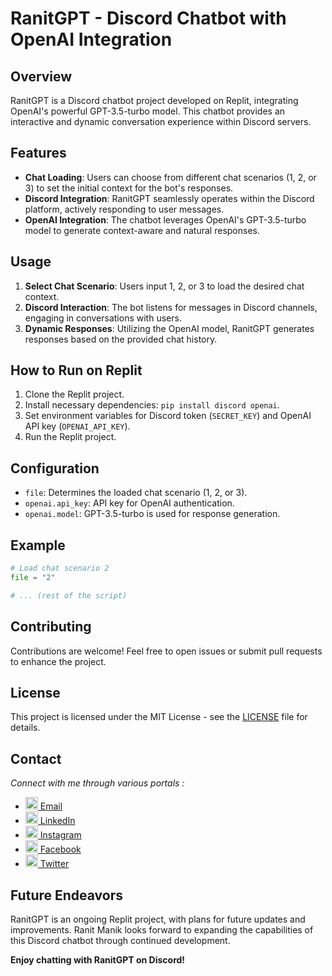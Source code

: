 # RanitGPT - Discord Chatbot with OpenAI Integration

## Overview
RanitGPT is a Discord chatbot project developed on Replit, integrating OpenAI's powerful GPT-3.5-turbo model. This chatbot provides an interactive and dynamic conversation experience within Discord servers.

## Features
- **Chat Loading**: Users can choose from different chat scenarios (1, 2, or 3) to set the initial context for the bot's responses.
- **Discord Integration**: RanitGPT seamlessly operates within the Discord platform, actively responding to user messages.
- **OpenAI Integration**: The chatbot leverages OpenAI's GPT-3.5-turbo model to generate context-aware and natural responses.

## Usage
1. **Select Chat Scenario**: Users input 1, 2, or 3 to load the desired chat context.
2. **Discord Interaction**: The bot listens for messages in Discord channels, engaging in conversations with users.
3. **Dynamic Responses**: Utilizing the OpenAI model, RanitGPT generates responses based on the provided chat history.

## How to Run on Replit
1. Clone the Replit project.
2. Install necessary dependencies: `pip install discord openai`.
3. Set environment variables for Discord token (`SECRET_KEY`) and OpenAI API key (`OPENAI_API_KEY`).
4. Run the Replit project.

## Configuration
- `file`: Determines the loaded chat scenario (1, 2, or 3).
- `openai.api_key`: API key for OpenAI authentication.
- `openai.model`: GPT-3.5-turbo is used for response generation.

## Example
```python
# Load chat scenario 2
file = "2"

# ... (rest of the script)
```

## Contributing
Contributions are welcome! Feel free to open issues or submit pull requests to enhance the project.

## License
This project is licensed under the MIT License - see the [LICENSE](LICENSE) file for details.

## Contact
_Connect with me through various portals :_

- [<img src="https://cdn4.iconfinder.com/data/icons/social-media-logos-6/512/112-gmail_email_mail-512.png" width="20" /> Email](mailto:ranitmanik.dev@gmail.com)
- [<img src="https://upload.wikimedia.org/wikipedia/commons/thumb/c/ca/LinkedIn_logo_initials.png/480px-LinkedIn_logo_initials.png" width="20" /> LinkedIn](https://www.linkedin.com/in/ranit-manik/)
- [<img src="https://upload.wikimedia.org/wikipedia/commons/thumb/a/a5/Instagram_icon.png/600px-Instagram_icon.png" width="20" /> Instagram](https://www.instagram.com/ranit_manik_/)
- [<img src="https://upload.wikimedia.org/wikipedia/commons/6/6c/Facebook_Logo_2023.png" width="20" /> Facebook](https://www.facebook.com/RanitKumarManik/)
- [<img src="https://upload.wikimedia.org/wikipedia/commons/thumb/6/6f/Logo_of_Twitter.svg/512px-Logo_of_Twitter.svg.png" width="20" /> Twitter](https://twitter.com/RANIT_MANIK)

## Future Endeavors
RanitGPT is an ongoing Replit project, with plans for future updates and improvements. Ranit Manik looks forward to expanding the capabilities of this Discord chatbot through continued development.

**Enjoy chatting with RanitGPT on Discord!**
